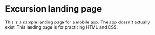 # Excursion landing page
This is a sample landing page for a mobile app.
The app doesn't actually exist.  This landing page is for practicing HTML and CSS.
